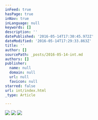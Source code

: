 ```yaml
---
inFeed: true
hasPage: true
inNav: true
inLanguage: null
keywords: []
description: ''
datePublished: '2016-05-14T17:30:45.972Z'
dateModified: '2016-05-14T17:29:33.863Z'
title: ''
author: []
sourcePath: _posts/2016-05-14-int.md
authors: []
publisher:
  name: null
  domain: null
  url: null
  favicon: null
starred: false
url: int/index.html
_type: Article

---
```

![](https://the-grid-user-content.s3-us-west-2.amazonaws.com/af478c79-ff94-4fbe-a944-e4609ce7074b.jpg)
![](https://the-grid-user-content.s3-us-west-2.amazonaws.com/10053421-a993-447f-b673-f56de7771f5c.jpg)
![](https://the-grid-user-content.s3-us-west-2.amazonaws.com/bf1e1994-dbc1-4798-89ff-cb2c89457ba3.jpg)